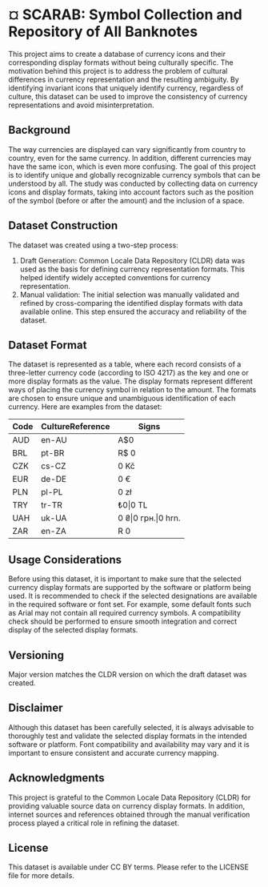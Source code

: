 # ¤ SCARAB: Symbol Collection and Repository of All Banknotes

This project aims to create a database of currency icons and their corresponding display formats without being culturally specific. The motivation behind this project is to address the problem of cultural differences in currency representation and the resulting ambiguity. By identifying invariant icons that uniquely identify currency, regardless of culture, this dataset can be used to improve the consistency of currency representations and avoid misinterpretation.

## Background

The way currencies are displayed can vary significantly from country to country, even for the same currency. In addition, different currencies may have the same icon, which is even more confusing. The goal of this project is to identify unique and globally recognizable currency symbols that can be understood by all. The study was conducted by collecting data on currency icons and display formats, taking into account factors such as the position of the symbol (before or after the amount) and the inclusion of a space.

## Dataset Construction

The dataset was created using a two-step process:

1. Draft Generation: Common Locale Data Repository (CLDR) data was used as the basis for defining currency representation formats. This helped identify widely accepted conventions for currency representation. 
2. Manual validation: The initial selection was manually validated and refined by cross-comparing the identified display formats with data available online. This step ensured the accuracy and reliability of the dataset.

## Dataset Format

The dataset is represented as a table, where each record consists of a three-letter currency code (according to ISO 4217) as the key and one or more display formats as the value. The display formats represent different ways of placing the currency symbol in relation to the amount. The formats are chosen to ensure unique and unambiguous identification of each currency. Here are examples from the dataset:

| Code | CultureReference | Signs               |
|------|------------------|---------------------|
| AUD  | en-AU            | A$0                 |
| BRL  | pt-BR            | R$ 0                |
| CZK  | cs-CZ            | 0 Kč                |
| EUR  | de-DE            | 0 €                 |
| PLN  | pl-PL            | 0 zł                |
| TRY  | tr-TR            | ₺0\|0 TL            |
| UAH  | uk-UA            | 0 ₴\|0 грн.\|0 hrn. |
| ZAR  | en-ZA            | R 0                 |

## Usage Considerations

Before using this dataset, it is important to make sure that the selected currency display formats are supported by the software or platform being used. It is recommended to check if the selected designations are available in the required software or font set. For example, some default fonts such as Arial may not contain all required currency symbols. A compatibility check should be performed to ensure smooth integration and correct display of the selected display formats.

## Versioning

Major version matches the CLDR version on which the draft dataset was created.

## Disclaimer

Although this dataset has been carefully selected, it is always advisable to thoroughly test and validate the selected display formats in the intended software or platform. Font compatibility and availability may vary and it is important to ensure consistent and accurate currency mapping.

## Acknowledgments

This project is grateful to the Common Locale Data Repository (CLDR) for providing valuable source data on currency display formats. In addition, internet sources and references obtained through the manual verification process played a critical role in refining the dataset.

## License

This dataset is available under CC BY terms. Please refer to the LICENSE file for more details.
